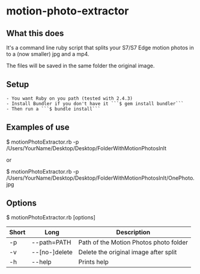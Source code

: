 # motion-photo-extractor

## What this does

It's a command line ruby script that splits your S7/S7 Edge motion photos in to a (now smaller) jpg and a mp4.

The files will be saved in the same folder the original image.

## Setup

    - You want Ruby on you path (tested with 2.4.3)
    - Install Bundler if you don't have it ```$ gem install bundler```
    - Then run a ```$ bundle install```

## Examples of use

$ motionPhotoExtractor.rb -p /Users/YourName/Desktop/Desktop/FolderWithMotionPhotosInIt

or

$ motionPhotoExtractor.rb -p /Users/YourName/Desktop/Desktop/FolderWithMotionPhotosInIt/OnePhoto.jpg

## Options

$ motionPhotoExtractor.rb [options]

| Short | Long           | Description
| ------|--------------- | --------------------
| -p    | --path=PATH    | Path of the Motion Photos photo folder
| -v    | --[no-]delete  | Delete the original image after split
| -h    | --help         | Prints help
